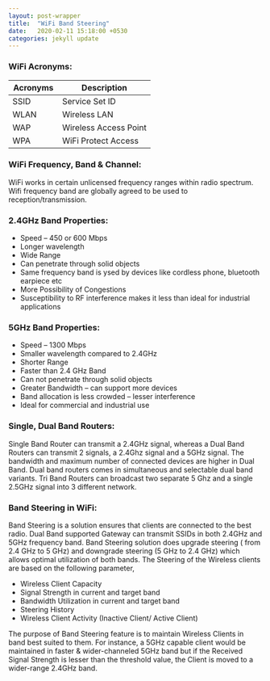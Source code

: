```yaml
---
layout: post-wrapper
title:  "WiFi Band Steering"
date:   2020-02-11 15:18:00 +0530
categories: jekyll update
---
```

<style type="text/css">
.o {
        font-weight: bold;
}

.comment {
        color: #586e75;
}

.nv {
        color: #268bd2;
}

.data {
    white-space: pre;
}

</style>
<h3>WiFi Acronyms:</h3>
<table>
<colgroup>
<col width="35%" />
<col width="65%" />
</colgroup>
<thead>
<tr class="header">
<th>Acronyms</th>
<th>Description</th>
</tr>
</thead>
<tbody>
<tr>
<td>SSID</td>
<td>Service Set ID</td>
</tr>
<tr>
<td>WLAN</td>
<td>Wireless LAN</td>
</tr>
<tr>
<td>WAP</td>
<td>Wireless Access Point</td>
</tr>
<tr>
<td>WPA</td>
<td>WiFi Protect Access</td>
</tr>
</tbody>
</table>
<h3>WiFi Frequency, Band & Channel:</h3>
<p>
WiFi works in certain unlicensed frequency ranges within radio spectrum. Wifi frequency band are globally agreed to be used to reception/transmission.
</p>
<h3>2.4GHz Band Properties:</h3>
<p>
<ul>
<li>Speed – 450 or 600 Mbps </li>
<li>Longer wavelength</li>
<li>Wide Range</li>
<li>Can penetrate through solid objects</li>
<li>Same frequency band is ysed by devices like cordless phone, bluetooth earpiece etc</li>
<li>More Possibility of Congestions</li>
<li>Susceptibility to RF interference makes it less than ideal for industrial applications </li>
</ul>
</p>
<h3>5GHz Band Properties:</h3>
<p>
<ul>
<li>Speed – 1300 Mbps</li>
<li>Smaller wavelength compared to 2.4GHz</li>
<li>Shorter Range</li>
<li>Faster than 2.4 GHz Band</li>
<li>Can not penetrate through solid objects</li>
<li>Greater Bandwidth – can support more devices</li>
<li>Band allocation is less crowded – lesser interference</li>
<li>Ideal for commercial and industrial use</li>
</ul>
</p>
<h3>Single, Dual Band Routers:</h3>
<p>
Single Band Router can transmit a 2.4GHz signal, whereas a Dual Band Routers can transmit 2 signals, a 2.4Ghz signal and a 5GHz signal. The bandwidth and  maximum number of connected devices are higher in Dual Band. Dual band routers comes in simultaneous and selectable dual band variants. Tri Band Routers can broadcast two separate 5 Ghz and a single 2.5GHz signal into 3 different network.
</p>
<h3>Band Steering in WiFi:</h3>
<p>
Band Steering is a solution ensures that clients are connected to the best radio. Dual Band supported Gateway can transmit SSIDs in both 2.4GHz and 5GHz frequency band. Band Steering solution does upgrade steering ( from 2.4 GHz to 5 GHz) and downgrade steering (5 GHz to 2.4 GHz) which allows optimal utilization of both bands. The Steering of the Wireless clients are based on the following parameter,
</p>
<ul>
<li>    Wireless Client Capacity </li>
<li>    Signal Strength in current and target band</li>
<li>   Bandwidth Utilization in current and target band</li>
<li>   Steering History</li>
<li>   Wireless Client Activity (Inactive Client/ Active Client)</li>
</ul>
The purpose of Band Steering feature is to maintain Wireless Clients in band best suited to them. For instance, a 5GHz capable client would be maintained in faster & wider-channeled 5GHz band but if the Received Signal Strength is lesser than the threshold value, the Client is moved to a wider-range 2.4GHz band. 
</p>
